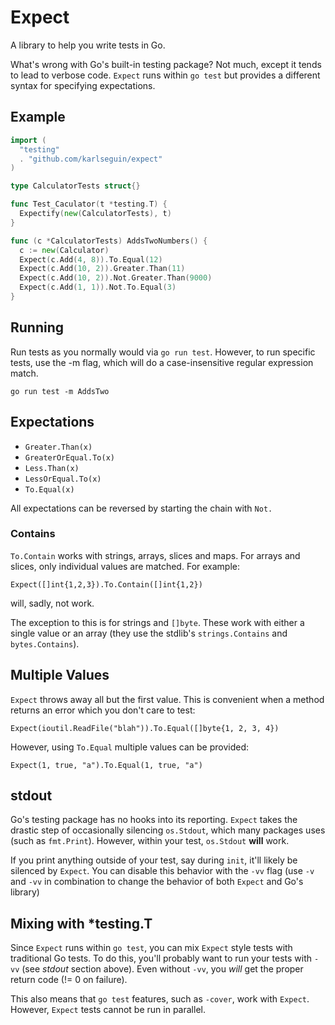 # Expect

A library to help you write tests in Go.

What's wrong with Go's built-in testing package? Not much, except it tends to lead to verbose code. `Expect` runs within `go test` but provides a different syntax for specifying expectations.

## Example

```go
import (
  "testing"
  . "github.com/karlseguin/expect"
)

type CalculatorTests struct{}

func Test_Caculator(t *testing.T) {
  Expectify(new(CalculatorTests), t)
}

func (c *CalculatorTests) AddsTwoNumbers() {
  c := new(Calculator)
  Expect(c.Add(4, 8)).To.Equal(12)
  Expect(c.Add(10, 2)).Greater.Than(11)
  Expect(c.Add(10, 2)).Not.Greater.Than(9000)
  Expect(c.Add(1, 1)).Not.To.Equal(3)
}
```

## Running

Run tests as you normally would via `go run test`. However, to run specific tests, use the -m flag, which will do a case-insensitive regular expression match.

    go run test -m AddsTwo

## Expectations

* `Greater.Than(x)`
* `GreaterOrEqual.To(x)`
* `Less.Than(x)`
* `LessOrEqual.To(x)`
* `To.Equal(x)`

All expectations can be reversed by starting the chain with `Not.`

### Contains

`To.Contain` works with strings, arrays, slices and maps. For arrays and slices, only individual values are matched. For example:

    Expect([]int{1,2,3}).To.Contain([]int{1,2})

will, sadly, not work.

The exception to this is for strings and `[]byte`. These work with either a single value or an array (they use the stdlib's `strings.Contains` and `bytes.Contains`).


## Multiple Values

`Expect` throws away all but the first value. This is convenient when a method returns an error which you don't care to test:

    Expect(ioutil.ReadFile("blah")).To.Equal([]byte{1, 2, 3, 4})

However, using `To.Equal` multiple values can be provided:

    Expect(1, true, "a").To.Equal(1, true, "a")

## stdout

Go's testing package has no hooks into its reporting. `Expect` takes the drastic step of occasionally silencing `os.Stdout`, which many packages uses (such as `fmt.Print`). However, within your test, `os.Stdout` **will** work.

If you print anything outside of your test, say during `init`, it'll likely be silenced by `Expect`. You can disable this behavior with the `-vv` flag (use `-v` and `-vv` in combination to change the behavior of both `Expect` and Go's library)

## Mixing with *testing.T

Since `Expect` runs within `go test`, you can mix `Expect` style tests with traditional Go tests. To do this, you'll probably want to run your tests with `-vv` (see *stdout* section above). Even without `-vv`, you *will* get the proper return code (!= 0 on failure).

This also means that `go test` features, such as `-cover`, work with `Expect`. However, `Expect` tests cannot be run in parallel.
